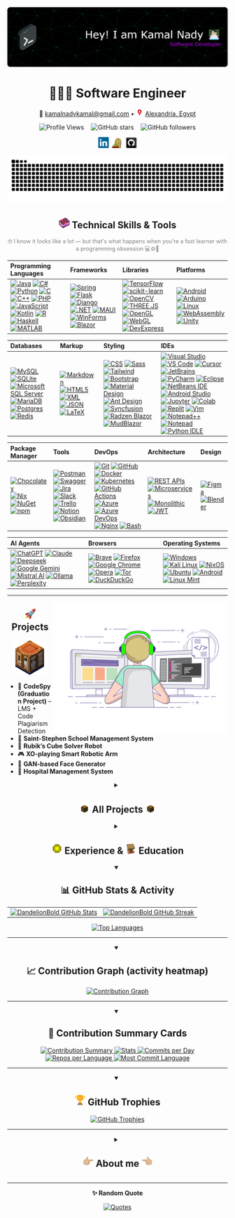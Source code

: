 <a href="https://github.com/DandelionBold">
  <picture>
    <!-- Dark mode -->
    <source media="(prefers-color-scheme: dark)" srcset="images/banner/github-header-banner-dark.png" />
    <!-- Light mode -->
    <source media="(prefers-color-scheme: light)" srcset="images/banner/github-header-banner-white.png" />
    <!-- Fallback (shows in older browsers/renderers) -->
    <img alt="Header" src="images/banner/github-header-banner-dark.png" />
  </picture>
</a>
<!-- If you want the template Easy and fast to make, I generated it from https://leviarista.github.io/github-profile-header-generator/ -->

<!-- Centered Personal Info -->
<div align="center">

  <h1>🧑🏻‍💻 Software Engineer</h1>

  <p>
    📧 <a href="mailto:kamalnadykamal@gmail.com">kamalnadykamal@gmail.com</a> • 
    <a href="https://maps.app.goo.gl/Lkm91N7a41cyADre8"> <img src="./gifs/location-pin-pointer.gif" alt="Location pin" height="17" /></a>
    <a href="https://maps.app.goo.gl/Lkm91N7a41cyADre8">Alexandria, Egypt</a>
  </p>

  <!-- 👀 Profile Views -->
  <p>
    <img src="https://komarev.com/ghpvc/?username=DandelionBold&label=Profile%20views&color=0e75b6&style=flat" alt="Profile Views" />
    &nbsp;&nbsp;
    <img src="https://img.shields.io/github/stars/DandelionBold?style=social" alt="GitHub stars" />
    &nbsp;&nbsp;
    <img src="https://img.shields.io/github/followers/DandelionBold?style=social" alt="GitHub followers" />
  </p>

  <p>
    <a href="https://www.linkedin.com/in/kamal-nady"><img src="./images/linkedin.svg" width="24" alt="LinkedIn" /></a>&nbsp;
    <a href="https://raw.githubusercontent.com/DandelionBold/DandelionBold/main/gifs/Ok-and.jpeg"><img src="./gifs/xbox.gif" width="24" alt="Xbox" /></a>&nbsp;
    <a href="https://github.com/DandelionBold"><img src="./images/github.svg" width="24" alt="GitHub" /></a>
  </p>

</div>


<!-- GitHub Snake -->
<div align="center">
  <picture>
    <source media="(prefers-color-scheme: dark)" srcset="https://raw.githubusercontent.com/DandelionBold/DandelionBold/output/github-contribution-grid-snake-dark.svg">
    <source media="(prefers-color-scheme: light)" srcset="https://raw.githubusercontent.com/DandelionBold/DandelionBold/output/github-contribution-grid-snake.svg">
    <img alt="github contribution grid snake animation" src="https://raw.githubusercontent.com/DandelionBold/DandelionBold/output/github-contribution-grid-snake.svg">
  </picture>
</div>

<!-- Centered heading -->
<h2 align="center"><a href="#-my-skills"><img src="./gifs/minecraft-enchanted-book.gif" width="25px"></a> Technical Skills & Tools</h2>

<p align="center" style="color: gray; font-size: 0.9em;">
  🤓 I know it looks like a lot — but that's what happens when you're a fast learner with a programming obsession 💻⚙️🚀
</p>

| **Programming Languages** | **Frameworks** | **Libraries** | **Platforms** |
| :------------------------ | :------------- | :------------ | :------------ |
| [![Java](https://img.shields.io/badge/Java-007396?logo=java&logoColor=white)](#-my-skills) [![C#](https://img.shields.io/badge/C%23-239120?logo=c-sharp&logoColor=white)](#-my-skills) [![Python](https://img.shields.io/badge/Python-3776AB?logo=python&logoColor=white)](#-my-skills) [![C](https://img.shields.io/badge/C-A8B9CC?logo=c&logoColor=black)](#-my-skills) [![C++](https://img.shields.io/badge/C++-00599C?logo=c%2B%2B&logoColor=white)](#-my-skills) [![PHP](https://img.shields.io/badge/PHP-777BB4?logo=php&logoColor=white)](#-my-skills) [![JavaScript](https://img.shields.io/badge/JavaScript-F7DF1E?logo=javascript&logoColor=black)](#-my-skills) [![Kotlin](https://img.shields.io/badge/Kotlin-7F52FF?logo=kotlin&logoColor=white)](#-my-skills) [![R](https://img.shields.io/badge/R-276DC3?logo=r&logoColor=white)](#-my-skills) [![Haskell](https://img.shields.io/badge/Haskell-5D4F85?logo=haskell&logoColor=white)](#-my-skills) [![MATLAB](https://img.shields.io/badge/MATLAB-0076A8?logo=MathWorks&logoColor=white)](#-my-skills) | [![Spring](https://img.shields.io/badge/Spring-6DB33F?logo=spring&logoColor=white)](#-my-skills) [![Flask](https://img.shields.io/badge/Flask-000000?logo=flask&logoColor=white)](#-my-skills) [![Django](https://img.shields.io/badge/Django-092E20?logo=django&logoColor=white)](#-my-skills) [![.NET](https://img.shields.io/badge/.NET-512BD4?logo=dotnet&logoColor=white)](#-my-skills) [![MAUI](https://img.shields.io/badge/MAUI.NET-512BD4?logo=dotnet&logoColor=white)](#-my-skills) [![WinForms](https://img.shields.io/badge/WinForms-5A2D81?logo=.net&logoColor=white)](#-my-skills) [![Blazor](https://img.shields.io/badge/Blazor-512BD4?logo=blazor&logoColor=white)](#-my-skills) | [![TensorFlow](https://img.shields.io/badge/TensorFlow-FF6F00?logo=tensorflow&logoColor=white)](#-my-skills) [![scikit-learn](https://img.shields.io/badge/scikit--learn-F7931E?logo=python&logoColor=white)](#-my-skills) [![OpenCV](https://img.shields.io/badge/OpenCV-5C3EE8?logo=opencv&logoColor=white)](#-my-skills) [![THREE.JS](https://img.shields.io/badge/THREE.JS-000000?logo=three.js&logoColor=white)](#-my-skills) [![OpenGL](https://img.shields.io/badge/OpenGL-5586A4?logo=opengl&logoColor=white)](#-my-skills) [![WebGL](https://img.shields.io/badge/WebGL-000000?logo=webgl&logoColor=white)](#-my-skills) [![DevExpress](https://img.shields.io/badge/DevExpress-0096FF?logo=devexpress&logoColor=white)](#-my-skills) | [![Android](https://img.shields.io/badge/Android-3DDC84?logo=android&logoColor=white)](#-my-skills) [![Arduino](https://img.shields.io/badge/Arduino-00979D?logo=arduino&logoColor=white)](#-my-skills) [![Linux](https://img.shields.io/badge/Linux-FCC624?logo=linux&logoColor=black)](#-my-skills) [![WebAssembly](https://img.shields.io/badge/WebAssembly-654FF0?logo=webassembly&logoColor=white)](#-my-skills) [![Unity](https://img.shields.io/badge/Unity-%23000000.svg?logo=unity&logoColor=white)](#-my-skills) |

| **Databases** | **Markup** | **Styling** | **IDEs** |
| :------------ | :--------- | :---------- | :------- |
| [![MySQL](https://img.shields.io/badge/MySQL-4479A1?logo=mysql&logoColor=white)](#-my-skills) [![SQLite](https://img.shields.io/badge/SQLite-003B57?logo=sqlite&logoColor=white)](#-my-skills) [![Microsoft SQL Server](https://custom-icon-badges.demolab.com/badge/Microsoft%20SQL%20Server-CC2927?logo=mssqlserver-white&logoColor=white)](#-my-skills) [![MariaDB](https://img.shields.io/badge/MariaDB-003545?logo=mariadb&logoColor=white)](#-my-skills) [![Postgres](https://img.shields.io/badge/Postgres-%23316192.svg?logo=postgresql&logoColor=white)](#-my-skills) [![Redis](https://img.shields.io/badge/Redis-%23DD0031.svg?logo=redis&logoColor=white)](#-my-skills) | [![Markdown](https://img.shields.io/badge/Markdown-000000?logo=markdown&logoColor=white)](#-my-skills) [![HTML5](https://img.shields.io/badge/HTML5-E34F26?logo=html5&logoColor=white)](#-my-skills) [![XML](https://img.shields.io/badge/XML-000000?logo=xml&logoColor=white)](#-my-skills) [![JSON](https://img.shields.io/badge/JSON-000000?logo=json&logoColor=white)](#-my-skills) [![LaTeX](https://img.shields.io/badge/LaTeX-008080?logo=latex&logoColor=white)](#-my-skills) | [![CSS](https://img.shields.io/badge/CSS-1572B6?logo=css3&logoColor=white)](#-my-skills) [![Sass](https://img.shields.io/badge/Sass-CC6699?logo=sass&logoColor=white)](#-my-skills) [![Tailwind](https://img.shields.io/badge/Tailwind-38B2AC?logo=tailwindcss&logoColor=white)](#-my-skills) [![Bootstrap](https://img.shields.io/badge/Bootstrap-563D7C?logo=bootstrap&logoColor=white)](#-my-skills) [![Material Design](https://img.shields.io/badge/Material%20Design-0081CB?logo=material-design&logoColor=white)](#-my-skills) [![Ant Design](https://img.shields.io/badge/Ant%20Design-0170FE?logo=ant-design&logoColor=white)](#-my-skills) [![Syncfusion](https://img.shields.io/badge/Syncfusion-00BDF6?logo=syncfusion&logoColor=white)](#-my-skills) [![Radzen Blazor](https://img.shields.io/badge/Radzen-Blazor-512BD4?logo=blazor&logoColor=white)](#-my-skills) [![MudBlazor](https://img.shields.io/badge/MudBlazor-512BD4?logo=blazor&logoColor=white)](#-my-skills) | [![Visual Studio](https://img.shields.io/badge/Visual%20Studio-5C2D91?logo=visual-studio&logoColor=white)](#-my-skills) [![VS Code](https://img.shields.io/badge/VS%20Code-007ACC?logo=visual-studio-code&logoColor=white)](#-my-skills) [![Cursor](https://custom-icon-badges.demolab.com/badge/Cursor-000000?logo=cursor-ai-white)](#-my-skills) [![JetBrains](https://img.shields.io/badge/JetBrains-000000?logo=jetbrains&logoColor=white)](#-my-skills) [![PyCharm](https://img.shields.io/badge/PyCharm-000?logo=pycharm&logoColor=fff)](#-my-skills) [![Eclipse](https://img.shields.io/badge/Eclipse-FE7A16.svg?logo=Eclipse&logoColor=white)](#-my-skills) [![NetBeans IDE](https://img.shields.io/badge/NetBeans%20IDE-1B6AC6.svg?logo=apache-netbeans-ide&logoColor=white)](#-my-skills) [![Android Studio](https://img.shields.io/badge/Android%20Studio-3DDC84?logo=android-studio&logoColor=white)](#-my-skills) [![Jupyter](https://img.shields.io/badge/Jupyter-FF9A00?logo=jupyter&logoColor=white)](#-my-skills) [![Colab](https://img.shields.io/badge/Colab-F9AB00?logo=googlecolab&logoColor=white)](#-my-skills) [![Replit](https://img.shields.io/badge/Replit-F26207?logo=replit&logoColor=fff)](#-my-skills) [![Vim](https://img.shields.io/badge/Vim-%2311AB00.svg?logo=vim&logoColor=white)](#-my-skills) [![Notepad++](https://img.shields.io/badge/Notepad++-90E59A.svg?&logo=notepad%2b%2b&logoColor=black)](#-my-skills) [![Notepad](https://custom-icon-badges.demolab.com/badge/Notepad-2C2C2C?logo=windows11&logoColor=white)](#-my-skills) [![Python IDLE](https://img.shields.io/badge/Python%20IDLE-3776AB?logo=python&logoColor=fff)](#-my-skills) |

| **Package Manager** | **Tools** | **DevOps** | **Architecture** | **Design** |
| :------------------ | :-------- | :----------| :---------------- | :--------- |
| [![Chocolatey](https://img.shields.io/badge/Chocolatey-80B5E3?logo=chocolatey&logoColor=white)](#-my-skills) [![Nix](https://img.shields.io/badge/Nix-5277C3?logo=nixos&logoColor=white)](#-my-skills) [![NuGet](https://img.shields.io/badge/NuGet-004880?logo=nuget&logoColor=white)](#-my-skills) [![npm](https://img.shields.io/badge/npm-CB3837?logo=npm&logoColor=white)](#-my-skills) | [![Postman](https://img.shields.io/badge/Postman-FF6C37?logo=postman&logoColor=white)](#-my-skills) [![Swagger](https://img.shields.io/badge/Swagger-85EA2D?logo=swagger&logoColor=white)](#-my-skills) [![Jira](https://img.shields.io/badge/Jira-0052CC?logo=jira&logoColor=fff)](#-my-skills) [![Slack](https://img.shields.io/badge/Slack-4A154B?logo=slack&logoColor=fff)](#-my-skills) [![Trello](https://img.shields.io/badge/Trello-0052CC?logo=trello&logoColor=fff)](#-my-skills) [![Notion](https://img.shields.io/badge/Notion-000?logo=notion&logoColor=fff)](#-my-skills) [![Obsidian](https://img.shields.io/badge/Obsidian-%23483699.svg?&logo=obsidian&logoColor=white)](#-my-skills) | [![Git](https://img.shields.io/badge/Git-F05032?logo=git&logoColor=white)](#-my-skills) [![GitHub](https://img.shields.io/badge/GitHub-181717?logo=github&logoColor=white)](#-my-skills) [![Docker](https://img.shields.io/badge/Docker-2496ED?logo=docker&logoColor=white)](#-my-skills) [![Kubernetes](https://img.shields.io/badge/Kubernetes-326CE5?logo=kubernetes&logoColor=white)](#-my-skills) [![GitHub Actions](https://img.shields.io/badge/GitHub%20Actions-2088FF?logo=githubactions&logoColor=white)](#-my-skills) [![Azure](https://img.shields.io/badge/Azure-0078D4?logo=microsoftazure&logoColor=white)](#-my-skills) [![Azure DevOps](https://img.shields.io/badge/Azure%20DevOps-0089D6?logo=azuredevops&logoColor=white)](#-my-skills) [![Nginx](https://img.shields.io/badge/Nginx-009639?logo=nginx&logoColor=white)](#-my-skills) [![Bash](https://img.shields.io/badge/Bash-4EAA25?logo=gnu-bash&logoColor=white)](#-my-skills) | [![REST APIs](https://img.shields.io/badge/REST%20APIs-4285F4?logo=swagger&logoColor=white)](#-my-skills) [![Microservices](https://img.shields.io/badge/Microservices-6DB33F?logo=docker&logoColor=white)](#-my-skills) [![Monolithic](https://img.shields.io/badge/Monolithic-333333?logo=server&logoColor=white)](#-my-skills) [![JWT](https://img.shields.io/badge/JWT-000?logo=jwt&logoColor=white)](#-my-skills) | [![Figma](https://img.shields.io/badge/Figma-F24E1E?logo=figma&logoColor=white)](#-my-skills) [![Blender](https://img.shields.io/badge/Blender-F5792A?logo=blender&logoColor=white)](#-my-skills) |

| **AI Agents** | **Browsers** | **Operating Systems** |
| :------------ | :----------- | :-------------------- |
| [![ChatGPT](https://img.shields.io/badge/ChatGPT-74aa9c?logo=openai&logoColor=white)](#-my-skills) [![Claude](https://img.shields.io/badge/Claude-D97757?logo=claude&logoColor=fff)](#-my-skills) [![Deepseek](https://custom-icon-badges.demolab.com/badge/Deepseek-4D6BFF?logo=deepseek&logoColor=fff)](#-my-skills) [![Google Gemini](https://img.shields.io/badge/Google%20Gemini-886FBF?logo=googlegemini&logoColor=fff)](#-my-skills) [![Mistral AI](https://img.shields.io/badge/Mistral%20AI-FA520F?logo=mistral-ai&logoColor=fff)](#-my-skills) [![Ollama](https://img.shields.io/badge/Ollama-fff?logo=ollama&logoColor=000)](#-my-skills) [![Perplexity](https://img.shields.io/badge/Perplexity-1FB8CD?logo=perplexity&logoColor=fff)](#-my-skills) | [![Brave](https://img.shields.io/badge/Brave-FB542B?logo=Brave&logoColor=white)](#-my-skills) [![Firefox](https://img.shields.io/badge/Firefox-FF7139?logo=Firefox&logoColor=white)](#-my-skills) [![Google Chrome](https://img.shields.io/badge/Google%20Chrome-4285F4?logo=GoogleChrome&logoColor=white)](#-my-skills) [![Opera](https://img.shields.io/badge/Opera-FF1B2D?logo=Opera&logoColor=white)](#-my-skills) [![Tor](https://img.shields.io/badge/Tor-7D4698?logo=Tor-Browser&logoColor=white)](#-my-skills) [![DuckDuckGo](https://img.shields.io/badge/DuckDuckGo-DE5833?logo=duckduckgo&logoColor=white)](#-my-skills) | [![Windows](https://custom-icon-badges.demolab.com/badge/Windows-0078D6?logo=windows11&logoColor=white)](#-my-skills) [![Kali Linux](https://img.shields.io/badge/Kali%20Linux-557C94?logo=kalilinux&logoColor=fff)](#-my-skills) [![NixOS](https://img.shields.io/badge/NixOS-5277C3?logo=nixos&logoColor=fff)](#-my-skills) [![Ubuntu](https://img.shields.io/badge/Ubuntu-E95420?logo=ubuntu&logoColor=white)](#-my-skills) [![Android](https://img.shields.io/badge/Android-3DDC84?logo=android&logoColor=white)](#-my-skills) [![Linux Mint](https://img.shields.io/badge/Linux%20Mint-87CF3E?logo=linuxmint&logoColor=fff)](#-my-skills) |

---

<!-- Image floats to the right -->
<a href="#-projects"><img align="right" alt="Coding" width="400" src="./gifs/coding-animation.gif"></a>

<!-- Centered heading -->
<h2 align="center"><a href="#-projects"><img src="./gifs/rocket-emoji.gif" width="25px"></a> Projects</h2>

<div align="center">
  <a href="#-projects"><img src="./gifs/minecraft-crafting-table.gif" alt="Minecraft Crafting Table" width="80"></a>
</div>

- 🧠 **CodeSpy (Graduation Project)** – LMS + Code Plagiarism Detection  
- 🏫 **Saint-Stephen School Management System**  
- 🤖 **Rubik’s Cube Solver Robot**  
- 🎮 **XO-playing Smart Robotic Arm**  
- 🧠 **GAN-based Face Generator**  
- 🏥 **Hospital Management System**  


<details closed>
<summary align="center"><h2><a href="#-all-projects-"><img src="./gifs/minecraft-chest-opening.gif" width="25px"></a> All Projects <a href="#-all-projects-"><img src="./gifs/minecraft-chest-opening.gif" width="25px"></a></h2></summary>

<div align="center">
  <a href="#-all-projects-"><img src="./gifs/coding.gif" alt="Minecraft Chest Opening" width="100"></a>
</div>

<!--
- **Project A** — one-liner value. Stack: <tech>. [Repo](#) • [Live](#)
- **Project B** — one-liner value. Stack: <tech>. [Repo](#) • [Demo GIF](#)
- **Project C** — one-liner value. Stack: <tech>. [Repo](#)
-->

### 🧠 CodeSpy (Graduation Project)
- **Description:** Full LMS with integrated **code-plagiarism detection** across **127 programming languages**, built to help instructors manage classes and uphold academic integrity.
- **Technologies:** HTML, CSS, JavaScript, **Python**, **Django**, **MySQL**
- **Features:**
  - Plagiarism detection with similarity analysis on code submissions.
  - Class/section management, assignments, grading, and progress tracking.
  - Teacher–student communication (announcements, messaging).
  - Role-based access (admins, teachers, students).
  - Integrity focus: nudges, guidance, and feedback to teach ethical coding.
- **Status:** Completed

---

### 🏫 Saint-Stephen School Management System
- **Description:** Management system for a church-service program (school-like) that teaches hymns, rituals, and Coptic language, with full attendance and materials tracking for students and teachers.
- **Technologies:** **Python**, **Django**, HTML, **SASS**, CSS, JavaScript, **MySQL**
- **Features:**
  - **Curriculum management** for church subjects (materials, units, attachments).
  - **Attendance tracking** for students and teachers.
  - **Roles & permissions:** teachers manage classes; students view grades, class details, and study materials.
  - Class announcements and simple teacher–student communication.
- **Notes:** Side project with evolving user requirements, so development spans longer and iterates with feedback.
- **Status:** In development

---

### 🤖 Robotic Rubik’s Cube Solver
- **Description:** End-to-end robot that detects cube colors, computes a valid solve sequence, and executes moves automatically.
- **Technologies:** **Python**, **OpenCV**, **Arduino UNO**
- **Features:** Color scanning & face detection (CV), move-planning, motor control, hardware + mechanical integration (incl. CNC considerations).
- **Timeline:** ~5 weeks alongside other coursework
- **Status:** Completed

---

### 🎮 XO-Playing Robotic Arm (Tic-Tac-Toe)
- **Description:** Vision-guided robotic arm that plays Tic-Tac-Toe against a human opponent.
- **Technologies:** **Python**, **OpenCV**, **Arduino UNO**
- **Features:** Board state detection with CV, game logic/AI for move selection, precise pick-and-place to grid cells, calibration/reset routines.
- **Status:** Completed

---

### 🧠 GAN-Based Face Generator
- **Description:** Generative Adversarial Network that synthesizes realistic human faces from a **seed**, producing **reproducible** outputs.
- **Technologies:** **Python**, **TensorFlow** (Deep Learning)
- **Features:**
  - Seed-based sampling (same seed ⇒ same face).
  - Latent-space exploration (vary the seed to generate diverse faces; interpolate between seeds).
  - Training/monitoring utilities and image exporters for result galleries.
- **Status:** Completed

---

### 💰 Customer Bank Simulation (Discrete-Event)
- **Description:** Bank operations simulator modeling customers moving through service points until exit.
- **Technologies:** **Python**, **SimPy**
- **Features:**
  - Agents for customers, queues, and tellers/service stations.
  - Metrics: avg. wait, queue length distributions, throughput, per-station **utilization**, SLA breaches.
  - Experiments: vary teller counts/service times to locate bottlenecks and recommend staffing.
  - Reports: per-station summaries and end-to-end time-in-system.
- **Status:** Completed

---

### 🏭 Factory Flow & Transport Simulation (Discrete-Event)
- **Description:** Production-line simulator for a **gears** factory. Loads move between machines with spacing constraints while **two trucks** shuttle items in sequence.
- **Technologies:** **Python**, **SimPy**
- **Features:**
  - Machine models with processing times/capacities and inter-machine distances.
  - Transporter logic for two trucks (dispatching, queues, route choice).
  - KPIs: machine utilization, WIP, transport idle time, cycle time, bottleneck detection.
  - Scenario testing (e.g., add a truck vs. rebalance machine times).
- **Status:** Completed

---

### 🏥 Hospital Management System
- **Description:** Desktop system covering core **clinical** and **administrative** workflows—not just basic CRUD.
- **Technologies:** **JavaFX**, **MySQL**
- **Features:**
  - **Appointments** (create, reschedule, cancel, clinician calendars).
  - **Medical records** (patient profiles, visit history, diagnoses, procedures).
  - Orders & documentation (prescriptions, labs/imaging requests).
  - Role-based access (admin/doctor/nurse/front-desk) and audit trails.
- **Status:** Completed

---

### 🩸 Blood Donation Matching App
- **Description:** Application that connects patients with suitable blood donors and enables direct coordination.
- **Technologies:** **Java**, **JavaFX**, multithreading
- **Features:**
  - **Matching by blood type** and **geographic proximity** (nearest suitable donors suggested).
  - In-app **chat** between donor and patient for coordination.
  - **Notifications** for new matches, message activity, and updates while waiting.
  - Built natively from scratch with concurrency for responsive UI and background matching.
- **Status:** Completed


<div align="center">
  <h2><a href="#-upcoming-projects"><img src="./gifs/rocket-emoji.gif" width="25px"></a> Upcoming Projects</h2>
  <a href="#-upcoming-projects"><img src="./gifs/rocket-league-ball.gif" alt="Rocket League Ball Loading" width="120"></a>
  <br>
  <a href="#-all-projects-"><img src="./gifs/pointing-up-emoji.gif" width="40px" alt="Go back to All Projects" align="right"></a>
  <p style="color: #888; font-style: italic; margin-top: 10px;">
    <a href="#-upcoming-projects"><img src="./gifs/target-emoji.gif" width="15px"></a> More exciting projects coming soon...
  </p>
</div>

<hr>

</details>


<details closed>
<summary align="center"><h2><a href="#-experience---education"><img src="./gifs/experience-bottle.gif" width="25px"></a> Experience & <a href="#-experience---education"><img src="./gifs/minecraft-lectern.gif" width="25px"></a> Education</h2></summary>

<!-- Image floats to the right like coding animation -->
<a href="#-experience---education">
  <img align="right" alt="Experience & Education" width="30%" src="./gifs/minecraft-lectern.gif">
</a>

### 💼 Professional Experience

- ERP Systems & Enterprise Solutions
- Software Development & Database Management
- Cross-Platform Development
- Business Intelligence & Data Analytics
- Remote System Administration & Support
- Curriculum Development
- Technical Instruction
- Hands-on Training
- Student Mentorship

### 🎓 Academic Background

- **Major**: Computer Science
- **Minor**: Software Engineering

### 🏆 Achievements

- Competitive Programming Experience
- Continuous Learning & Fast Adaptation

</details>


<details open>
<summary align="center"><h2>📊 GitHub Stats & Activity</h2></summary>
  
<div align="center">
  
  <!-- Stats + Streak (side-by-side) -->
  <table>
    <tr>
      <td>
        <a href="#-github-stats--activity">
          <picture>
            <!-- Dark mode -->
            <source media="(prefers-color-scheme: dark)" srcset="https://github-readme-stats.vercel.app/api?username=DandelionBold&show_icons=true&hide_border=true&title_color=bc05ff&icon_color=1495ff&text_color=0CFFD2&bg_color=0c002e" />
            <!-- Light mode (your latest table) -->
            <source media="(prefers-color-scheme: light)" srcset="https://github-readme-stats.vercel.app/api?username=DandelionBold&show_icons=true&hide_border=true&bg_color=f6f8fa&title_color=bc05ff&text_color=10B981&icon_color=1495ff" />
            <!-- Fallback = dark mode -->
            <img alt="DandelionBold GitHub Stats" src="https://github-readme-stats.vercel.app/api?username=DandelionBold&show_icons=true&hide_border=true&title_color=bc05ff&icon_color=1495ff&text_color=0CFFD2&bg_color=0c002e" height="155" />
          </picture>
        </a>
      </td>
      <td>
        <a href="#-github-stats--activity">
          <picture>
            <!-- Dark mode -->
            <source media="(prefers-color-scheme: dark)" srcset="https://github-readme-streak-stats.herokuapp.com?user=DandelionBold&hide_border=true&ring=bc05ff&sideNums=bc05ff&stroke=1495ff&background=0c002e&sideLabels=0CFFD2&dates=1495ff&fire=1495ff&currStreakLabel=0CFFD2&currStreakNum=0CFFD2" />
            <!-- Light mode (your latest table) -->
            <source media="(prefers-color-scheme: light)" srcset="https://github-readme-streak-stats.herokuapp.com?user=DandelionBold&hide_border=true&background=f6f8fa&ring=bc05ff&sideNums=bc05ff&stroke=1f2328&sideLabels=10B981&dates=1495ff&fire=1495ff&currStreakLabel=10B981&currStreakNum=10B981" />
            <!-- Fallback = dark mode -->
            <img alt="DandelionBold GitHub Streak" src="https://github-readme-streak-stats.herokuapp.com?user=DandelionBold&hide_border=true&ring=bc05ff&sideNums=bc05ff&stroke=1495ff&background=0c002e&sideLabels=0CFFD2&dates=1495ff&fire=1495ff&currStreakLabel=0CFFD2&currStreakNum=0CFFD2" height="155" />
          </picture>
        </a>
      </td>
    </tr>
  </table>



  <!-- Top Languages -->
  <!--
    Most Used Languages = based on file sizes.
    Top Languages by Repo = based on repo count.
  -->

  <a href="#-github-stats--activity">
    <picture>
      <!-- Dark mode -->
      <source media="(prefers-color-scheme: dark)" srcset="https://github-readme-stats.vercel.app/api/top-langs/?username=DandelionBold&layout=compact&hide_border=true&bg_color=0c002e&title_color=bc05ff&text_color=0CFFD2&icon_color=1495ff&langs_count=10" />
      <!-- Light mode (your latest table) -->
      <source media="(prefers-color-scheme: light)" srcset="https://github-readme-stats.vercel.app/api/top-langs/?username=DandelionBold&layout=compact&hide_border=true&bg_color=f6f8fa&title_color=bc05ff&text_color=10B981&icon_color=1495ff&langs_count=10" />
      <!-- Fallback = dark mode -->
      <img alt="Top Languages" src="https://github-readme-stats.vercel.app/api/top-langs/?username=DandelionBold&layout=compact&hide_border=true&bg_color=0c002e&title_color=bc05ff&text_color=0CFFD2&icon_color=1495ff&langs_count=10" />
    </picture>
  </a>

</div>
<hr>
</details>





<details open>
<summary align="center"><h2>📈 Contribution Graph (activity heatmap)</h2></summary>
  
<div align="center">
  <p align="center">
    <a href="#-contribution-graph-activity-heatmap">
      <picture>
        <!-- Dark mode -->
        <source media="(prefers-color-scheme: dark)" srcset="https://github-readme-activity-graph.vercel.app/graph?username=DandelionBold&bg_color=0c002e&color=0CFFD2&line=bc05ff&point=1495ff&area=true&hide_border=true" />
        <!-- Light mode (same scheme mapped) -->
        <source media="(prefers-color-scheme: light)" srcset="https://github-readme-activity-graph.vercel.app/graph?username=DandelionBold&bg_color=f6f8fa&color=10B981&line=bc05ff&point=1495ff&area=true&hide_border=true" />
        <!-- Fallback = dark mode -->
        <img alt="Contribution Graph" src="https://github-readme-activity-graph.vercel.app/graph?username=DandelionBold&bg_color=0c002e&color=0CFFD2&line=bc05ff&point=1495ff&area=true&hide_border=true" />
      </picture>
    </a>
  </p>
</div>
<hr>
</details>


<details open>
<summary align="center"><h2>🧾 Contribution Summary Cards</h2></summary>

<div align="center">
  <!-- Note: this generator doesn't accept per-color hex params; using closest theme -->
  
  <a href="#-contribution-summary-cards">
    <picture>
      <!-- Dark mode -->
      <source media="(prefers-color-scheme: dark)" srcset="https://github-profile-summary-cards.vercel.app/api/cards/profile-details?username=DandelionBold&theme=tokyonight" />
      <!-- Light mode (green/blue-friendly) -->
      <source media="(prefers-color-scheme: light)" srcset="https://github-profile-summary-cards.vercel.app/api/cards/profile-details?username=DandelionBold&theme=vue" />
      <!-- Fallback = dark mode -->
      <img alt="Contribution Summary" src="https://github-profile-summary-cards.vercel.app/api/cards/profile-details?username=DandelionBold&theme=tokyonight" />
    </picture>
  </a>

  <a href="#-contribution-summary-cards">
    <picture>
      <source media="(prefers-color-scheme: dark)" srcset="https://github-profile-summary-cards.vercel.app/api/cards/stats?username=DandelionBold&theme=tokyonight" />
      <source media="(prefers-color-scheme: light)" srcset="https://github-profile-summary-cards.vercel.app/api/cards/stats?username=DandelionBold&theme=vue" />
      <img alt="Stats" src="https://github-profile-summary-cards.vercel.app/api/cards/stats?username=DandelionBold&theme=tokyonight" />
    </picture>
  </a>

  <a href="#-contribution-summary-cards">
    <picture>
      <source media="(prefers-color-scheme: dark)" srcset="https://github-profile-summary-cards.vercel.app/api/cards/productive-time?username=DandelionBold&theme=tokyonight&utcOffset=8" />
      <source media="(prefers-color-scheme: light)" srcset="https://github-profile-summary-cards.vercel.app/api/cards/productive-time?username=DandelionBold&theme=vue&utcOffset=8" />
      <img alt="Commits per Day" src="https://github-profile-summary-cards.vercel.app/api/cards/productive-time?username=DandelionBold&theme=tokyonight&utcOffset=8" />
    </picture>
  </a>

  <a href="#-contribution-summary-cards">
    <picture>
      <source media="(prefers-color-scheme: dark)" srcset="https://github-profile-summary-cards.vercel.app/api/cards/repos-per-language?username=DandelionBold&theme=tokyonight" />
      <source media="(prefers-color-scheme: light)" srcset="https://github-profile-summary-cards.vercel.app/api/cards/repos-per-language?username=DandelionBold&theme=vue" />
      <img alt="Repos per Language" src="https://github-profile-summary-cards.vercel.app/api/cards/repos-per-language?username=DandelionBold&theme=tokyonight" />
    </picture>
  </a>

  <a href="#-contribution-summary-cards">
    <picture>
      <source media="(prefers-color-scheme: dark)" srcset="https://github-profile-summary-cards.vercel.app/api/cards/most-commit-language?username=DandelionBold&theme=tokyonight" />
      <source media="(prefers-color-scheme: light)" srcset="https://github-profile-summary-cards.vercel.app/api/cards/most-commit-language?username=DandelionBold&theme=vue" />
      <img alt="Most Commit Language" src="https://github-profile-summary-cards.vercel.app/api/cards/most-commit-language?username=DandelionBold&theme=tokyonight" />
    </picture>
  </a>
</div>
<hr>
</details>


<details open>
<summary align="center"><h2><a href="#-github-trophies"><img src="./gifs/trophy-emoji.gif" width="25px"></a> GitHub Trophies</h2></summary>
  
<div align="center">

  <!-- Note: trophies also doesn't support custom hex; 'dracula' is the closest look -->
  <!-- Light-mode pick = 'algolia' (blue-forward, good on white). Try 'juicyfresh' if you prefer stronger green. -->
  <!-- OVERRIDE per user: use 'aura' for dark mode and 'flat' for light mode -->
  <a href="#-github-trophies">
    <picture>
      <!-- Dark mode -->
      <source media="(prefers-color-scheme: dark)" srcset="https://github-profile-trophy.vercel.app/?username=DandelionBold&theme=aura&margin-w=15&margin-h=15" />
      <!-- Light mode -->
      <source media="(prefers-color-scheme: light)" srcset="https://github-profile-trophy.vercel.app/?username=DandelionBold&theme=flat&margin-w=15&margin-h=15" />
      <!-- Fallback = dark mode -->
      <img alt="GitHub Trophies" src="https://github-profile-trophy.vercel.app/?username=DandelionBold&theme=aura&margin-w=15&margin-h=15" />
    </picture>
  </a>

</div>
<hr>
</details>


<details closed>
<summary align="center"><h2><a href="#-about-me-"><img src="./gifs/pointing-left-emoji.gif" width="25px"></a> About me <a href="#-about-me-"><img src="./gifs/pointing-right-emoji.gif" width="25px"></a></h2></summary>

<div align="center">
    <a href="#-about-me-"><img src="./gifs/minecraft-enchanting-table_.gif" alt="Minecraft Enchanting Table" width="100"></a>
</div>

```python
from life import HardcoreMode
import os  # obviously secure, right? 😅
from dotenv import load_dotenv  # even more secure!

# Load the ultra-secret life credentials
load_dotenv()

class Life(Creativity):
    """
    A creative representation of my life profile.
    Everything here is driven by a programming obsession.
    """
    def __init__(self):
        # 🧍‍♂️ Personal Identity
        self.pronouns = "he/him"
        self.name = "Kamal Nady"
        self.locatedIn = "Alexandria, Egypt"
        self.job = "Software Engineer"
        self.education = "Bachelor of Computer Science, AAST (2019–2023)"
        self.company = "IronLabs"

        # Ultra-sensitive top-secret life password (shh 🤫)
        self.password = os.getenv("KAMAL_SUPER_SECRET_PASSWORD", "1234")  # default for me 😉

        # 🧠 Technical DNA
        self.skills = {
            "programmingLanguages": [
                "Java", "C#", "Python", "C", "C++", "PHP",
                "JavaScript", "Kotlin", "R", "Haskell", "MATLAB"
            ],
            "frameworks": [
                "Spring", "Flask", "Django", ".NET", "MAUI"
            ],
            "libraries": [
                "TensorFlow", "scikit-learn", "OpenCV", "THREE.JS", "OpenGL", "WEBGL", "DevExpress"
            ],
            "platforms": [
                "Android", "Arduino", "Linux", "WinForms", "WebAssembly", "Blazor"
            ],
            "databases": [
                "MySQL", "SQLite", "SQL Server", "MariaDB"
            ],
            "markup": [
                "HTML5", "XML", "JSON", "LaTeX"
            ],
            "styling": [
                "CSS", "Sass", "Tailwind", "Bootstrap", "Material Design",
                "Ant Design", "Syncfusion", "Radzen Blazor", "MudBlazor"
            ],
            "tools": [
                "Git", "Docker", "Nginx", "Postman", "Swagger",
                "Visual Studio", "VS Code", "Jupyter", "NetBeans", "JetBrains",
                "Android Studio", "GitHub"
            ],
            "devOps": [
                "DevOps"
            ]
        }

        # 🏛️ How my brain organizes code
        self.architecture = {
            "frontEnd": "Modern Web Interfaces",
            "backEnd": ["microservices", "monolithic"],
            "databases": ["Relational", "NoSQL", "In-memory"]
        }

        # 📜 The lore
        self.pastExperiences = [
            "IronLabs (2023–2024): Led development, maintenance, and ERP customization",
            "App Soft (2021–2022): Trained as a software developer in .NET MVC",
            "AAST Competitive Programming Contest (2020): Achieved 32nd place"
        ]

        # 🎯 What keeps me up at night (in a good way)
        self.fieldsOfInterests = [
            "Competitive Programming", "Software Architecture", "Machine Learning", "IoT", "Robotics"
        ]

        # 🧠 Where the knowledge lives
        self.technicalBackground = [
            "Bachelor in Computer Science with a minor in Software Engineering"
        ]


class GameEngine:
    """
    Emulator for free time (runs only when work process is suspended).
    """

    def __init__(self):
        self.saveFiles = {
            "Minecraft": {"mode": "Hardcore", "status": "Keep Inventory enabled 💀💩"},
            "Rocket League": {"rank": "Diamond", "status": "Chasing the ball instead of the rotation 🚗⚽"}
        }

    def start(self, game: str):
        if game in self.saveFiles:
            print(f"Booting {game}... Status: {self.saveFiles[game]['status']}")
        else:
            raise GameNotFoundError(f"{game} not installed!")

# Totally not running in production 😅
if __name__ == '__main__':
    profile = Life()
    print(f"Logging in with password: {profile.password} (definitely not hardcoded)")

    fun = GameEngine()
    fun.start("League Of Legends")
```

</details>

<hr>

<div align="center">
  <p align="center" id="-random-quote"><b>✨ Random Quote</b></p>
  <a href="#-random-quote">
    <picture>
      <!-- Dark mode -->
      <source
        media="(prefers-color-scheme: dark)"
        srcset="https://quotes-github-readme.vercel.app/api?type=horizontal&theme=dark&animation=grow_out_in&quoteCategory=programming&quoteColor=0CFFD2&authorColor=ffffff&backgroundColor=0d1117&symbolColor=bc05ff"
      />
      <!-- Light mode -->
      <source
        media="(prefers-color-scheme: light)"
        srcset="https://quotes-github-readme.vercel.app/api?type=horizontal&theme=light&animation=grow_out_in&quoteCategory=programming&quoteColor=10B981&authorColor=1495ff&backgroundColor=ffffff&symbolColor=bc05ff"
      />
      <!-- Fallback = dark mode -->
      <img
        alt="Quotes"
        src="https://quotes-github-readme.vercel.app/api?type=horizontal&theme=dark&animation=grow_out_in&quoteCategory=programming&quoteColor=0CFFD2&authorColor=ffffff&backgroundColor=0d1117&symbolColor=bc05ff"
      />
    </picture>
  </a>
</div>


